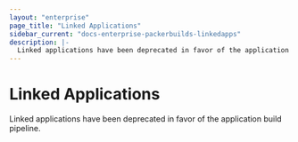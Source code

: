 ```yaml
---
layout: "enterprise"
page_title: "Linked Applications"
sidebar_current: "docs-enterprise-packerbuilds-linkedapps"
description: |-
  Linked applications have been deprecated in favor of the application build pipeline. 
---
```


# Linked Applications

<div class="alert-info">Linked applications have been deprecated in favor of the application build pipeline.</div>
